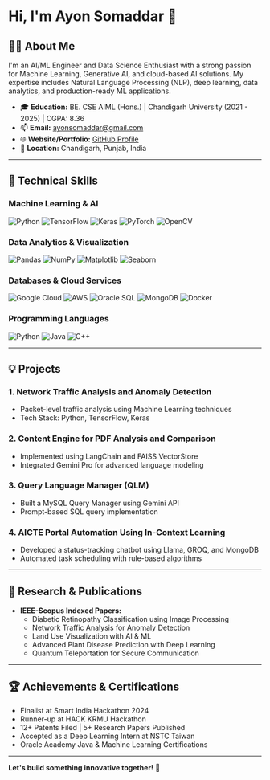# Hi, I'm Ayon Somaddar 👋

## 👨‍💻 About Me

I'm an AI/ML Engineer and Data Science Enthusiast with a strong passion for Machine Learning, Generative AI, and cloud-based AI solutions. My expertise includes Natural Language Processing (NLP), deep learning, data analytics, and production-ready ML applications.

- 🎓 **Education:** BE. CSE AIML (Hons.) | Chandigarh University (2021 - 2025) | CGPA: 8.36
- 📫 **Email:** [ayonsomaddar@gmail.com](mailto:ayonsomaddar@gmail.com)
- 🌐 **Website/Portfolio:** [GitHub Profile](https://github.com/AyonSOMADDAR)
- 📍 **Location:** Chandigarh, Punjab, India

---

## 🚀 Technical Skills

### **Machine Learning & AI**

![Python](https://img.shields.io/badge/-Python-3776AB?style=flat&logo=python&logoColor=white)
![TensorFlow](https://img.shields.io/badge/-TensorFlow-FF6F00?style=flat&logo=tensorflow&logoColor=white)
![Keras](https://img.shields.io/badge/-Keras-D00000?style=flat&logo=keras&logoColor=white)
![PyTorch](https://img.shields.io/badge/-PyTorch-EE4C2C?style=flat&logo=pytorch&logoColor=white)
![OpenCV](https://img.shields.io/badge/-OpenCV-5C3EE8?style=flat&logo=opencv&logoColor=white)

### **Data Analytics & Visualization**

![Pandas](https://img.shields.io/badge/-Pandas-150458?style=flat&logo=pandas&logoColor=white)
![NumPy](https://img.shields.io/badge/-NumPy-013243?style=flat&logo=numpy&logoColor=white)
![Matplotlib](https://img.shields.io/badge/-Matplotlib-0091D1?style=flat&logo=matplotlib&logoColor=white)
![Seaborn](https://img.shields.io/badge/-Seaborn-3776AB?style=flat&logo=seaborn&logoColor=white)

### **Databases & Cloud Services**

![Google Cloud](https://img.shields.io/badge/-Google%20Cloud-4285F4?style=flat&logo=google-cloud&logoColor=white)
![AWS](https://img.shields.io/badge/-AWS-232F3E?style=flat&logo=amazon-aws&logoColor=white)
![Oracle SQL](https://img.shields.io/badge/-Oracle_SQL-F80000?style=flat&logo=oracle&logoColor=white)
![MongoDB](https://img.shields.io/badge/-MongoDB-47A248?style=flat&logo=mongodb&logoColor=white)
![Docker](https://img.shields.io/badge/-Docker-2496ED?style=flat&logo=docker&logoColor=white)

### **Programming Languages**

![Python](https://img.shields.io/badge/-Python-3776AB?style=flat&logo=python&logoColor=white)
![Java](https://img.shields.io/badge/-Java-007396?style=flat&logo=java&logoColor=white)
![C++](https://img.shields.io/badge/-C%2B%2B-00599C?style=flat&logo=c%2B%2B&logoColor=white)

---

## 💡 Projects

### **1. Network Traffic Analysis and Anomaly Detection**

- Packet-level traffic analysis using Machine Learning techniques
- Tech Stack: Python, TensorFlow, Keras

### **2. Content Engine for PDF Analysis and Comparison**

- Implemented using LangChain and FAISS VectorStore
- Integrated Gemini Pro for advanced language modeling

### **3. Query Language Manager (QLM)**

- Built a MySQL Query Manager using Gemini API
- Prompt-based SQL query implementation

### **4. AICTE Portal Automation Using In-Context Learning**

- Developed a status-tracking chatbot using Llama, GROQ, and MongoDB
- Automated task scheduling with rule-based algorithms

---

## 📄 Research & Publications

- **IEEE-Scopus Indexed Papers:**
  - Diabetic Retinopathy Classification using Image Processing
  - Network Traffic Analysis for Anomaly Detection
  - Land Use Visualization with AI & ML
  - Advanced Plant Disease Prediction with Deep Learning
  - Quantum Teleportation for Secure Communication

---

## 🏆 Achievements & Certifications

- Finalist at Smart India Hackathon 2024
- Runner-up at HACK KRMU Hackathon
- 12+ Patents Filed | 5+ Research Papers Published
- Accepted as a Deep Learning Intern at NSTC Taiwan
- Oracle Academy Java & Machine Learning Certifications

---

**Let's build something innovative together!** 🚀

